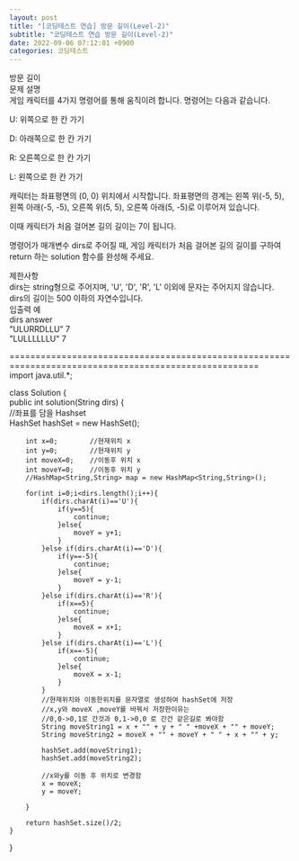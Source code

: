 ```yaml
---  
layout: post  
title: "[코딩테스트 연습] 방문 길이(Level-2)"  
subtitle: "코딩테스트 연습 방문 길이(Level-2)"  
date: 2022-09-06 07:12:01 +0900  
categories: 코딩테스트  
---  
```

방문 길이  
문제 설명  
게임 캐릭터를 4가지 명령어를 통해 움직이려 합니다. 명령어는 다음과 같습니다.  
  
U: 위쪽으로 한 칸 가기  
  
D: 아래쪽으로 한 칸 가기  
  
R: 오른쪽으로 한 칸 가기  
  
L: 왼쪽으로 한 칸 가기  
  
캐릭터는 좌표평면의 (0, 0) 위치에서 시작합니다. 좌표평면의 경계는 왼쪽 위(-5, 5), 왼쪽 아래(-5, -5), 오른쪽 위(5, 5), 오른쪽 아래(5, -5)로 이루어져 있습니다.  
  
  
이때 캐릭터가 처음 걸어본 길의 길이는 7이 됩니다.  
  
명령어가 매개변수 dirs로 주어질 때, 게임 캐릭터가 처음 걸어본 길의 길이를 구하여 return 하는 solution 함수를 완성해 주세요.  
  
제한사항  
dirs는 string형으로 주어지며, 'U', 'D', 'R', 'L' 이외에 문자는 주어지지 않습니다.  
dirs의 길이는 500 이하의 자연수입니다.  
입출력 예  
dirs	answer  
"ULURRDLLU"	7  
"LULLLLLLU"	7  
  
======================================================================================================  
import java.util.*;  
  
class Solution {  
    public int solution(String dirs) {  
        //좌표를 담을 Hashset  
        HashSet<String> hashSet = new HashSet<String>();  
          
        int x=0;        //현재위치 x  
        int y=0;        //현재위치 y  
        int moveX=0;    //이동후 위치 x  
        int moveY=0;    //이동후 위치 y  
        //HashMap<String,String> map = new HashMap<String,String>();  
          
        for(int i=0;i<dirs.length();i++){  
            if(dirs.charAt(i)=='U'){  
                if(y==5){  
                    continue;  
                }else{  
                    moveY = y+1;  
                }                  
            }else if(dirs.charAt(i)=='D'){  
                if(y==-5){  
                    continue;  
                }else{  
                    moveY = y-1;  
                }                  
            }else if(dirs.charAt(i)=='R'){  
                if(x==5){  
                    continue;  
                }else{  
                    moveX = x+1;  
                }                  
            }else if(dirs.charAt(i)=='L'){  
                if(x==-5){  
                    continue;  
                }else{  
                    moveX = x-1;  
                }  
            }  
            //현재위치와 이동한위치를 문자열로 생성하여 hashSet에 저장  
            //x,y와 moveX ,moveY를 바꿔서 저장한이유는  
            //0,0->0,1로 간것과 0,1->0,0 로 간건 같은길로 봐야함  
            String moveString1 = x + "" + y + " " +moveX + "" + moveY;  
            String moveString2 = moveX + "" + moveY + " " + x + "" + y;  
              
            hashSet.add(moveString1);  
            hashSet.add(moveString2);  
              
            //x와y를 이동 후 위치로 변경함  
            x = moveX;  
            y = moveY;  
              
        }  
          
        return hashSet.size()/2;  
    }  
}  
